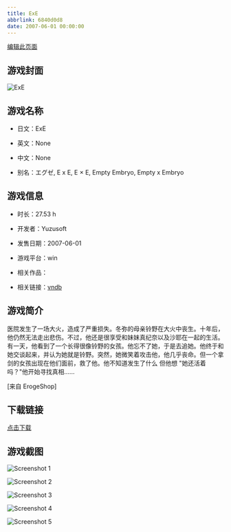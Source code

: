 ```yaml
---
title: ExE
abbrlink: 6840d0d8
date: 2007-06-01 00:00:00
---
```

[编辑此页面](https://github.com/ACG-3/ADV3-source/blob/main/source/_posts/games/ExE.md)

## 游戏封面

![ExE](https://pan.timero.xyz/d/onedrive/img_lib_001/ExE_cover.avif)


## 游戏名称

- 日文：ExE
- 英文：None
- 中文：None

- 别名：エグゼ, E x E, E × E, Empty Embryo, Empty x Embryo


## 游戏信息

- 时长：27.53 h
- 开发者：Yuzusoft
- 发售日期：2007-06-01
- 游戏平台：win
- 相关作品：

- 相关链接：[vndb](https://vndb.org/v83)


## 游戏简介

医院发生了一场大火，造成了严重损失。冬弥的母亲铃野在大火中丧生。十年后，他仍然无法走出悲伤。不过，他还是很享受和妹妹真纪奈以及沙耶在一起的生活。有一天，他看到了一个长得很像铃野的女孩。他忘不了她，于是去追她。他终于和她交谈起来，并认为她就是铃野。突然，她微笑着攻击他，他几乎丧命。但一个拿剑的女孩出现在他们面前，救了他。他不知道发生了什么 但他想 "她还活着吗？"他开始寻找真相......

[来自 ErogeShop]


## 下载链接

[点击下载](https://pan.timero.xyz/onedrive/adv_lib_001/ExE)


## 游戏截图


![Screenshot 1](https://pan.timero.xyz/d/onedrive/img_lib_001/ExE_Screenshot_1.avif)

![Screenshot 2](https://pan.timero.xyz/d/onedrive/img_lib_001/ExE_Screenshot_2.avif)

![Screenshot 3](https://pan.timero.xyz/d/onedrive/img_lib_001/ExE_Screenshot_3.avif)

![Screenshot 4](https://pan.timero.xyz/d/onedrive/img_lib_001/ExE_Screenshot_4.avif)

![Screenshot 5](https://pan.timero.xyz/d/onedrive/img_lib_001/ExE_Screenshot_5.avif)

